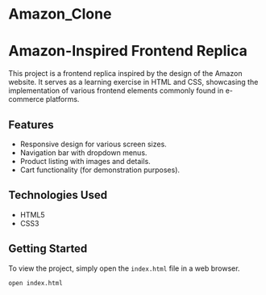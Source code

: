 # Amazon_Clone
# Amazon-Inspired Frontend Replica

This project is a frontend replica inspired by the design of the Amazon website. It serves as a learning exercise in HTML and CSS, showcasing the implementation of various frontend elements commonly found in e-commerce platforms.

## Features

- Responsive design for various screen sizes.
- Navigation bar with dropdown menus.
- Product listing with images and details.
- Cart functionality (for demonstration purposes).

## Technologies Used

- HTML5
- CSS3

## Getting Started

To view the project, simply open the `index.html` file in a web browser.

```bash
open index.html
